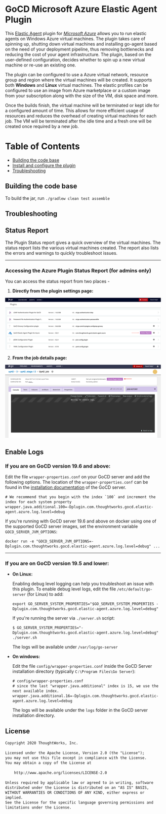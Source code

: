 # GoCD Microsoft Azure Elastic Agent Plugin

This [Elastic Agent](https://docs.gocd.org/current/configuration/elastic_agents.html) plugin for *[Microsoft Azure](https://azure.microsoft.com/)* allows you to run elastic agents on Windows Azure virtual machines.
The plugin takes care of spinning up, shutting down virtual machines and installing go-agent based on the need of your deployment pipeline, thus removing bottlenecks and reducing the cost of your agent infrastructure. The plugin, based on the user-defined configuration, decides whether to spin up a new virtual machine or re-use an existing one.

The plugin can be configured to use a Azure virtual network, resource group and region where the virtual machines will be created. It supports both **Windows** and **Linux** virtual machines. The elastic profiles can be configured to use an image from Azure marketplace or a custom image from your subscription along with the size of the VM, disk space and more.

Once the builds finish, the virtual machine will be terminated or kept idle for a configured amount of time. This allows for more efficient usage of resources and reduces the overhead of creating virtual machines for each job. The VM will be terminated after the idle time and a fresh one will be created once required by a new job.

Table of Contents
=================

  * [Building the code base](#building-the-code-base)
  * [Install and configure the plugin](/INSTALL.md)
  * [Troubleshooting](#troubleshooting)

## Building the code base

To build the jar, run `./gradlew clean test assemble`

## Troubleshooting

## Status Report

The Plugin Status report gives a quick overview of the virtual machines. The status report lists the various virtual machines created. The report also lists the errors and warnings to quickly troubleshoot issues.

<hr/>

### Accessing the Azure Plugin **Status Report** (for admins only)
You can access the status report from two places -

1. **Directly from the plugin settings page:**

  ![Alt text](readme-screenshots/plugin_status-report.png "Plugin Settings status report link")

2. **From the job details page:**

  ![Alt text](readme-screenshots/status_report_on_jobs_page.png "Status Report on Job Page")


## Enable Logs

### If you are on GoCD version 19.6 and above:

Edit the file `wrapper-properties.conf` on your GoCD server and add the following options. The location of the `wrapper-properties.conf` can be found in the [installation documentation](https://docs.gocd.org/current/installation/installing_go_server.html) of the GoCD server.

 ```properties
# We recommend that you begin with the index `100` and increment the index for each system property
wrapper.java.additional.100=-Dplugin.com.thoughtworks.gocd.elastic-agent.azure.log.level=debug
```

If you're running with GoCD server 19.6 and above on docker using one of the supported GoCD server images, set the environment variable `GOCD_SERVER_JVM_OPTIONS`:

 ```shell
docker run -e "GOCD_SERVER_JVM_OPTIONS=-Dplugin.com.thoughtworks.gocd.elastic-agent.azure.log.level=debug" ...
```

---

### If you are on GoCD version 19.5 and lower:

* **On Linux:**

    Enabling debug level logging can help you troubleshoot an issue with this plugin. To enable debug level logs, edit the file `/etc/default/go-server` (for Linux) to add:

    ```shell
    export GO_SERVER_SYSTEM_PROPERTIES="$GO_SERVER_SYSTEM_PROPERTIES -Dplugin.com.thoughtworks.gocd.elastic-agent.azure.log.level=debug"
    ```

    If you're running the server via `./server.sh` script:

    ```shell
    $ GO_SERVER_SYSTEM_PROPERTIES="-Dplugin.com.thoughtworks.gocd.elastic-agent.azure.log.level=debug" ./server.sh
    ```

    The logs will be available under `/var/log/go-server`

* **On windows:**

    Edit the file `config/wrapper-properties.conf` inside the GoCD Server installation directory (typically `C:\Program Files\Go Server`):

    ```
    # config/wrapper-properties.conf
    # since the last "wrapper.java.additional" index is 15, we use the next available index.
    wrapper.java.additional.16=-Dplugin.com.thoughtworks.gocd.elastic-agent.azure.log.level=debug
    ```

    The logs will be available under the `logs` folder in the GoCD server installation directory.

## License

```plain
Copyright 2020 ThoughtWorks, Inc.

Licensed under the Apache License, Version 2.0 (the "License");
you may not use this file except in compliance with the License.
You may obtain a copy of the License at

    http://www.apache.org/licenses/LICENSE-2.0

Unless required by applicable law or agreed to in writing, software
distributed under the License is distributed on an "AS IS" BASIS,
WITHOUT WARRANTIES OR CONDITIONS OF ANY KIND, either express or implied.
See the License for the specific language governing permissions and
limitations under the License.
```
